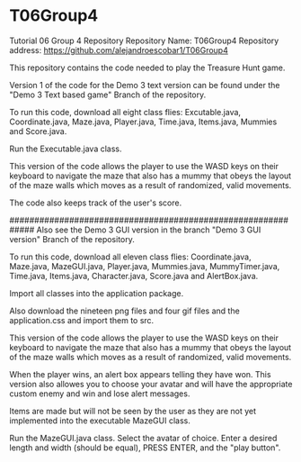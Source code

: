# T06Group4
Tutorial 06 Group 4 Repository
Repository Name: T06Group4
Repository address: https://github.com/alejandroescobar1/T06Group4

This repository contains the code needed to play the Treasure Hunt game.

Version 1 of the code for the Demo 3 text version can be found under the "Demo 3 Text based game" Branch of the repository.

To run this code, download all eight class flies: Excutable.java, Coordinate.java, Maze.java, Player.java, Time.java, Items.java, Mummies and Score.java.

Run the Executable.java class. 

This version of the code allows the player to use the WASD keys on their keyboard to navigate the maze that also has a mummy that obeys the layout of the maze walls which moves as a result of randomized, valid movements. 

The code also keeps track of the user's score. 

#############################################################
Also see the Demo 3 GUI version in the branch "Demo 3 GUI version" Branch of the repository. 

To run this code, download all eleven class flies: Coordinate.java, Maze.java, MazeGUI.java, Player.java, Mummies.java, MummyTimer.java, Time.java, Items.java, Character.java, Score.java and AlertBox.java.

Import all classes into the application package. 

Also download the nineteen png files and four gif files and the application.css and import them to src.

This version of the code allows the player to use the WASD keys on their keyboard to navigate the maze that also has a mummy that obeys the layout of the maze walls which moves as a result of randomized, valid movements. 

When the player wins, an alert box appears telling they have won. This version also allowes you to choose your avatar and will have the appropriate custom enemy and win and lose alert messages. 

Items are made but will not be seen by the user as they are not yet implemented into the executable MazeGUI class. 

Run the MazeGUI.java class. Select the avatar of choice. Enter a desired length and width (should be equal), PRESS ENTER, and the "play button".
